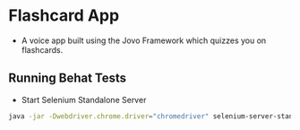# Flashcard App
* A voice app built using the Jovo Framework which quizzes you on flashcards.

## Running Behat Tests
* Start Selenium Standalone Server
```bash
java -jar -Dwebdriver.chrome.driver="chromedriver" selenium-server-standalone-3.141.59.jar
```
